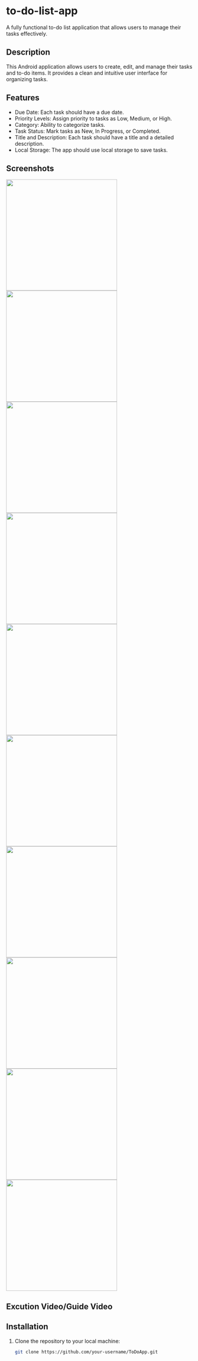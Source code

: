 # to-do-list-app
A fully functional to-do list application that allows users to manage their tasks effectively. 

## Description

This Android application allows users to create, edit, and manage their tasks and to-do items. It provides a clean and intuitive user interface for organizing tasks.

## Features

- Due Date: Each task should have a due date.
- Priority Levels: Assign priority to tasks as Low, Medium, or High.
- Category: Ability to categorize tasks.
- Task Status: Mark tasks as New, In Progress, or Completed.
- Title and Description: Each task should have a title and a detailed description.
- Local Storage: The app should use local storage to save tasks. 

## Screenshots

<img src='https://github.com/Rahul-char/To-Do-list-App/assets/82884697/9375ba5c-dfd6-492a-b96c-b471a6a21f0d.jpg' width='300'>
<img src='https://github.com/Rahul-char/To-Do-list-App/assets/82884697/30c3835f-f6b6-45ea-994f-9b0a061b46d0.jpg' width='300'>
<img src='https://github.com/Rahul-char/To-Do-list-App/assets/82884697/f43f40c8-054d-4050-a7ad-c54658a84f37.jpg' width='300'>
<img src='https://github.com/Rahul-char/To-Do-list-App/assets/82884697/0b8f73ab-2d0a-4f9f-85a4-ecb807c0d009.jpg' width='300'>
<img src='https://github.com/Rahul-char/To-Do-list-App/assets/82884697/fe9d8626-6851-454e-be96-daa9b9097c52.jpg' width='300'>
<img src='https://github.com/Rahul-char/To-Do-list-App/assets/82884697/d0fdb390-d2c7-4a82-a04d-2e7628044081.jpg' width='300'>
<img src='https://github.com/Rahul-char/To-Do-list-App/assets/82884697/d89d5269-f3e1-4854-aaab-f9b6979f6614.jpg' width='300'>
<img src='https://github.com/Rahul-char/To-Do-list-App/assets/82884697/96e549eb-841d-4bda-b807-5aa97cd99e4f.jpg' width='300'>
<img src='https://github.com/Rahul-char/To-Do-list-App/assets/82884697/9cba979f-d0d4-4c42-9f0a-f34060ded60d.jpg' width='300'>
<img src='https://github.com/Rahul-char/To-Do-list-App/assets/82884697/fe2674e9-0e52-411a-8c03-cee815dbdf1c.jpg' width='300'>


## Excution Video/Guide Video






## Installation

1. Clone the repository to your local machine:

   ```bash
   git clone https://github.com/your-username/ToDoApp.git

